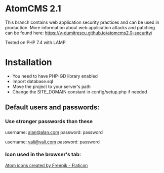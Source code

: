 AtomCMS 2.1
=========================

This branch contains web application security practices and can be used in production.
More information about web application attacks and patching can be found here: https://v-dumitrescu.github.io/atomcms2.0-security/

Tested on PHP 7.4 with LAMP

# Installation
 - You need to have PHP-GD library enabled
 - Import database.sql
 - Move the project to your server's path
 - Change the SITE_DOMAIN constant in config/setup.php if needed 

## Default users and passwords:
### Use stronger passwords than these 
username: alan@alan.com
password: password

username: vali@vali.com
password: password

### Icon used in the browser's tab:
<a href="https://www.flaticon.com/free-icons/atom" title="atom icons">Atom icons created by Freepik - Flaticon</a>
